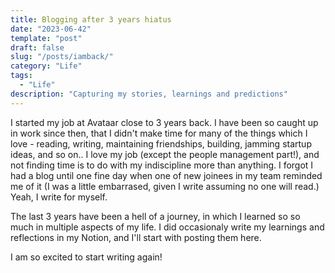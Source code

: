 ```yaml
---
title: Blogging after 3 years hiatus
date: "2023-06-42"
template: "post"
draft: false
slug: "/posts/iamback/"
category: "Life"
tags:
  - "Life"
description: "Capturing my stories, learnings and predictions"
---
```


I started my job at Avataar close to 3 years back. I have been so caught up in work since then, that I didn't make time for many of the things which I love - reading, writing, maintaining friendships, building, jamming startup ideas, and so on.. I love my job (except the people management part!), and not finding time is to do with my indiscipline more than anything. I forgot I had a blog until one fine day when one of new joinees in my team reminded me of it (I was a little embarrased, given I write assuming no one will read.) Yeah, I write for myself. 

The last 3 years have been a hell of a journey, in which I learned so so much in multiple aspects of my life. I did occasionaly write my learnings and reflections in my Notion, and I'll start with posting them here. 

I am so excited to start writing again! 